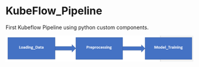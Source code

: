 # KubeFlow_Pipeline
First Kubeflow Pipeline using python custom components.

![alt text](https://github.com/MohamedNamoury/KubeFlow_Pipeline/blob/main/Pipeline_flow.png?raw=true)
